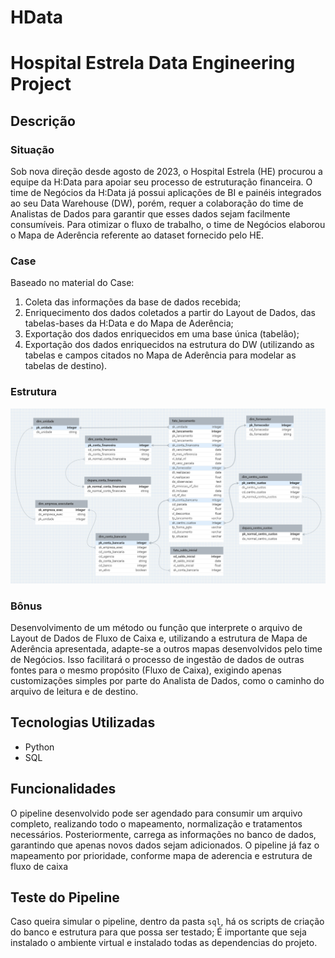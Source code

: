 ﻿# HData
# Hospital Estrela Data Engineering Project

## Descrição

### Situação
Sob nova direção desde agosto de 2023, o Hospital Estrela (HE) procurou a equipe da H:Data para apoiar seu processo de estruturação financeira. O time de Negócios da H:Data já possui aplicações de BI e painéis integrados ao seu Data Warehouse (DW), porém, requer a colaboração do time de Analistas de Dados para garantir que esses dados sejam facilmente consumíveis. Para otimizar o fluxo de trabalho, o time de Negócios elaborou o Mapa de Aderência referente ao dataset fornecido pelo HE.

### Case
Baseado no material do Case:
1. Coleta das informações da base de dados recebida;
2. Enriquecimento dos dados coletados a partir do Layout de Dados, das tabelas-bases da H:Data e do Mapa de Aderência;
3. Exportação dos dados enriquecidos em uma base única (tabelão);
4. Exportação dos dados enriquecidos na estrutura do DW (utilizando as tabelas e campos citados no Mapa de Aderência para modelar as tabelas de destino).


### Estrutura
<img src="Case 1 - Dados Fin\image.png">

### Bônus
Desenvolvimento de um método ou função que interprete o arquivo de Layout de Dados de Fluxo de Caixa e, utilizando a estrutura de Mapa de Aderência apresentada, adapte-se a outros mapas desenvolvidos pelo time de Negócios. Isso facilitará o processo de ingestão de dados de outras fontes para o mesmo propósito (Fluxo de Caixa), exigindo apenas customizações simples por parte do Analista de Dados, como o caminho do arquivo de leitura e de destino.

## Tecnologias Utilizadas

- Python
- SQL

## Funcionalidades

O pipeline desenvolvido pode ser agendado para consumir um arquivo completo, realizando todo o mapeamento, normalização e tratamentos necessários. Posteriormente, carrega as informações no banco de dados, garantindo que apenas novos dados sejam adicionados.
O pipeline já faz o mapeamento por prioridade, conforme mapa de aderencia e estrutura de fluxo de caixa

## Teste do Pipeline

Caso queira simular o pipeline, dentro da pasta `sql`, há os scripts de criação do banco e estrutura para que possa ser testado;
É importante que seja instalado o ambiente virtual e instalado todas as dependencias do projeto.
